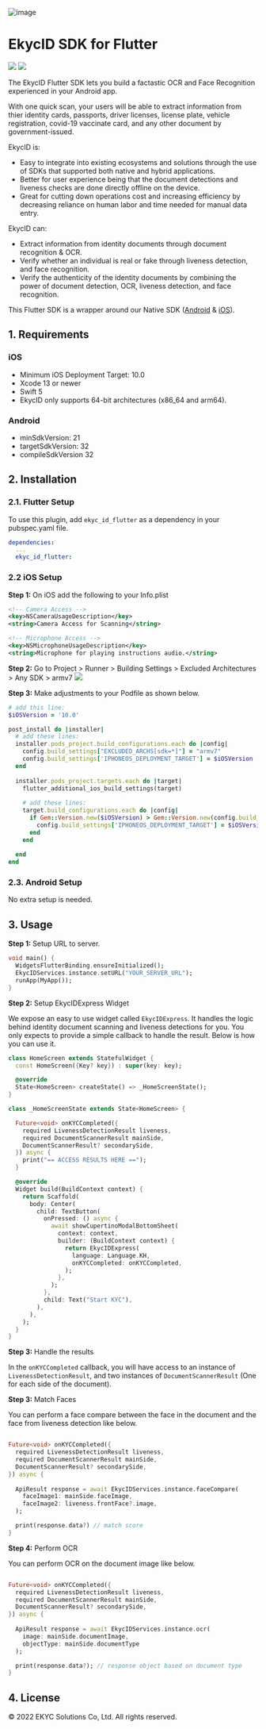 ![image](https://user-images.githubusercontent.com/81238558/175767662-be4dc9ba-a6bd-459d-aaa3-f8ad0c96aa37.png)

# EkycID SDK for Flutter
![](https://img.shields.io/badge/platform-flutter-blue) ![](https://img.shields.io/github/v/tag/EKYCSolutions/ekyc-id-flutter?label=version)

The EkycID Flutter SDK lets you build a factastic OCR and Face Recognition experienced in your Android app.

With one quick scan, your users will be able to extract information from thier identity cards, passports, driver licenses, license plate, vehicle registration, covid-19 vaccinate card, and any other document by government-issued.


EkycID is:
* Easy to integrate into existing ecosystems and solutions through the use of SDKs that supported both native and hybrid applications.
* Better for user experience being that the document detections and liveness checks are done directly offline on the device.
* Great for cutting down operations cost and increasing efficiency by decreasing reliance on human labor and time needed for manual data entry. 


EkycID can:
* Extract information from identity documents through document recognition & OCR.
* Verify whether an individual is real or fake through liveness detection, and face recognition. 
* Verify the authenticity of the identity documents by combining the power of document detection, OCR, liveness detection, and face recognition. 

This Flutter SDK is a wrapper around our Native SDK ([Android](https://github.com/EKYCSolutions/ekyc-id-android) & [iOS](https://github.com/EKYCSolutions/ekyc-id-ios)).

## 1. Requirements

### iOS
- Minimum iOS Deployment Target: 10.0
- Xcode 13 or newer
- Swift 5
- EkycID only supports 64-bit architectures (x86_64 and arm64).

### Android
- minSdkVersion: 21
- targetSdkVersion: 32
- compileSdkVersion 32

## 2. Installation

### 2.1. Flutter Setup
To use this plugin, add `ekyc_id_flutter` as a dependency in your pubspec.yaml file.
```yaml
dependencies:
  ...
  ekyc_id_flutter:
```

### 2.2 iOS Setup
**Step 1:** On iOS add the following to your Info.plist
```xml
<!-- Camera Access -->
<key>NSCameraUsageDescription</key>
<string>Camera Access for Scanning</string>

<!-- Microphone Access -->
<key>NSMicrophoneUsageDescription</key>
<string>Microphone for playing instructions audio.</string>
```

**Step 2:** Go to Project > Runner > Building Settings > Excluded Architectures > Any SDK > armv7
![](doc/build_settings_01.png)

**Step 3:** Make adjustments to your Podfile as shown below.
```ruby
# add this line:
$iOSVersion = '10.0'

post_install do |installer|
  # add these lines:
  installer.pods_project.build_configurations.each do |config|
    config.build_settings["EXCLUDED_ARCHS[sdk=*]"] = "armv7"
    config.build_settings['IPHONEOS_DEPLOYMENT_TARGET'] = $iOSVersion
  end
  
  installer.pods_project.targets.each do |target|
    flutter_additional_ios_build_settings(target)
    
    # add these lines:
    target.build_configurations.each do |config|
      if Gem::Version.new($iOSVersion) > Gem::Version.new(config.build_settings['IPHONEOS_DEPLOYMENT_TARGET'])
        config.build_settings['IPHONEOS_DEPLOYMENT_TARGET'] = $iOSVersion
      end
    end
    
  end
end
```

### 2.3. Android Setup
No extra setup is needed.

## 3. Usage

**Step 1:** Setup URL to server.

```dart
void main() {
  WidgetsFlutterBinding.ensureInitialized();
  EkycIDServices.instance.setURL("YOUR_SERVER_URL");
  runApp(MyApp());
}
```

**Step 2:** Setup EkycIDExpress Widget

We expose an easy to use widget called `EkycIDExpress`. It handles the logic behind identity document scanning and liveness detections for you. You only expects to provide a simple callback to handle the result. Below is how you can use it.

```dart
class HomeScreen extends StatefulWidget {
  const HomeScreen({Key? key}) : super(key: key);

  @override
  State<HomeScreen> createState() => _HomeScreenState();
}

class _HomeScreenState extends State<HomeScreen> {

  Future<void> onKYCCompleted({
    required LivenessDetectionResult liveness,
    required DocumentScannerResult mainSide,
    DocumentScannerResult? secondarySide,
  }) async {
    print("== ACCESS RESULTS HERE ==");
  }

  @override
  Widget build(BuildContext context) {
    return Scaffold(
      body: Center(
        child: TextButton(
          onPressed: () async {
            await showCupertinoModalBottomSheet(
              context: context,
              builder: (BuildContext context) {
                return EkycIDExpress(
                  language: Language.KH,
                  onKYCCompleted: onKYCCompleted,
                );
              },
            );
          },
          child: Text("Start KYC"),
        ),
      ),
    );
  }
}
```

**Step 3:** Handle the results

In the `onKYCCompleted` callback, you will have access to an instance of `LivenessDetectionResult`, and two instances of `DocumentScannerResult` (One for each side of the document).

**Step 3:** Match Faces

You can perform a face compare between the face in the document and the face from liveness detection like below.

```dart

Future<void> onKYCCompleted({
  required LivenessDetectionResult liveness,
  required DocumentScannerResult mainSide,
  DocumentScannerResult? secondarySide,
}) async {
  
  ApiResult response = await EkycIDServices.instance.faceCompare(
    faceImage1: mainSide.faceImage,
    faceImage2: liveness.frontFace?.image,
  );

  print(response.data?) // match score
}

```

**Step 4:** Perform OCR

You can perform OCR on the document image like below.

```dart

Future<void> onKYCCompleted({
  required LivenessDetectionResult liveness,
  required DocumentScannerResult mainSide,
  DocumentScannerResult? secondarySide,
}) async {
  
  ApiResult response = await EkycIDServices.instance.ocr(
    image: mainSide.documentImage,
    objectType: mainSide.documentType
  );

  print(response.data?); // response object based on document type
}

```

## 4. License

© 2022 EKYC Solutions Co, Ltd. All rights reserved.
